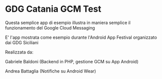 # GDG Catania GCM Test
Questa semplice app di esempio illustra in maniera semplice il funzionamento del
Google Cloud Messaging

E' l'app mostrata come esempio durante l'Android App Festival organizzato dai GDG Siciliani

Realizzata da:

Gabriele Baldoni (Backend in PHP, gestione GCM su App Android)

Andrea Battaglia (Notifiche su Android Wear)